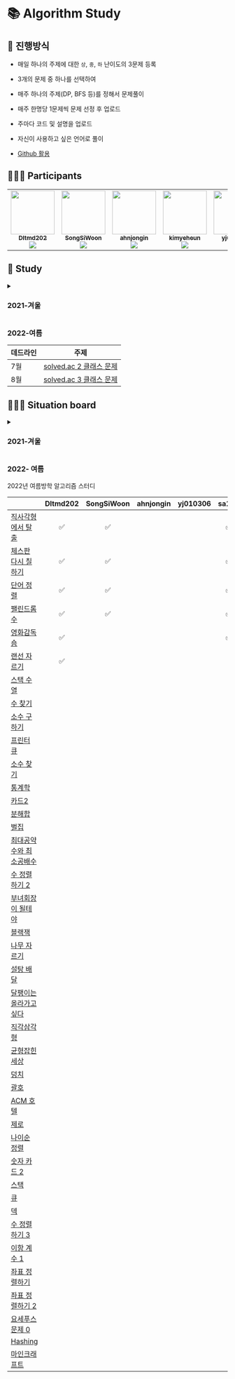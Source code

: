 # 📚 Algorithm Study

## 📄 진행방식
- 매일 하나의 주제에 대한 `상`, `중`, `하` 난이도의 3문제 등록
- 3개의 문제 중 하나를 선택하여

- 매주 하나의 주제(DP, BFS 등)를 정해서 문제풀이
- 매주 한명당 1문제씩 문제 선정 후 업로드
- 주마다 코드 및 설명을 업로드
- 자신이 사용하고 싶은 언어로 풀이
- [Github 활용](./docs)


## 🙋🏻‍♂️ Participants

<table>
  <tr>
    <td align="center"><a href="https://github.com/Dltmd202"><img src="https://avatars.githubusercontent.com/u/75921696?v=4?s=100" width="100px;" alt=""/><br /><sub><b>Dltmd202</b><br><img src="http://mazassumnida.wtf/api/mini/generate_badge?boj=bat5273" /></sub></a><br /></td>
    <td align="center"><a href="https://github.com/SongSiWoon"><img src="https://avatars.githubusercontent.com/u/82366330?v=4?s=100" width="100px;" alt=""/><br /><sub><b>SongSiWoon</b><br><img src="http://mazassumnida.wtf/api/mini/generate_badge?boj=songsi" /></sub></a><br /></td>
    <td align="center"><a href="https://github.com/ahnjongin"><img src="https://avatars.githubusercontent.com/u/80513276?v=4?s=100" width="100px;" alt=""/><br /><sub><b>ahnjongin</b><br><img src="http://mazassumnida.wtf/api/mini/generate_badge?boj=goodtime1998" /></sub></a><br /></td>
    <td align="center"><a href="https://github.com/kimyeheun"><img src="https://avatars.githubusercontent.com/u/81765156?v=4?s=100" width="100px;" alt=""/><br /><sub><b>kimyeheun</b><br><img src="http://mazassumnida.wtf/api/mini/generate_badge?boj=yeheun004" /></sub></a><br /></td>
    <td align="center"><a href="https://github.com/yj010306"><img src="https://avatars.githubusercontent.com/u/97457418?v=4?s=100" width="100px;" alt=""/><br /><sub><b>yj010306</b><br><img src="http://mazassumnida.wtf/api/mini/generate_badge?boj=skyyj123" /></sub></a><br /></td>
<td align="center"><a href="https://github.com/sa11k"><img src="https://avatars.githubusercontent.com/u/63536606?v=4?s=100" width="100px;" alt=""/><br /><sub><b>sa11k</b><br><img src="http://mazassumnida.wtf/api/mini/generate_badge?boj=sa11k" /></sub></a><br /></td>
  </tr>
</table>


## 📗 Study

<details>
<summary><h3>2021-겨울</h3></summary>

|       | 주제          |                               `상`                                |                           `중`                            |                                             `하`                                              | 비고                   |
|:------|-------------|:----------------------------------------------------------------:|:--------------------------------------------------------:|:--------------------------------------------------------------------------------------------:|----------------------|
| 01/12 |             |           [안테나](https://www.acmicpc.net/problem/18310)           |       [ATM](https://www.acmicpc.net/problem/11399)       |                        [일곱 난쟁이](https://www.acmicpc.net/problem/2309)                        |                      |
| 01/15 | 반복문         |           [보물섬](https://www.acmicpc.net/problem/2589)            |    [별 찍기 - 22](https://www.acmicpc.net/problem/10997)    |                       [별 찍기 - 7](https://www.acmicpc.net/problem/2444)                       |                      |
| 01/16 | 재귀          |        [별 찍기 - 11](https://www.acmicpc.net/problem/2448)         |    [별 찍기 - 10](https://www.acmicpc.net/problem/2447)     |                        [팩토리얼](https://www.acmicpc.net/problem/10872)                         |                      |
| 01/17 | 재귀          |        [별 찍기 - 18](https://www.acmicpc.net/problem/10993)        |    [별 찍기 - 10](https://www.acmicpc.net/problem/2447)     |                      [피보나치 수 5](https://www.acmicpc.net/problem/10870)                       |                      |
| 01/18 | 그리디         |         [행복 유치원](https://www.acmicpc.net/problem/13164)          |      [동전 0](https://www.acmicpc.net/problem/11047)       | [설탕 배달](https://www.acmicpc.net/problem/2839),  [거스름돈](https://www.acmicpc.net/problem/5585) | `하` 문제는 두 문제를 풀어주세요! |
| 01/19 | 브루트포스       |           [리모컨](https://www.acmicpc.net/problem/1107)            |    [체스판 다시 칠하기](https://www.acmicpc.net/problem/1018)    |                         [블랙잭](https://www.acmicpc.net/problem/2798)                          |                      |
| 01/20 | 백트래킹        |            [비숍](https://www.acmicpc.net/problem/1799)            |    [N과 M (10)](https://www.acmicpc.net/problem/15664)    |                      [N과 M (1)](https://www.acmicpc.net/problem/15649)                       |                      |
| 01/21 | DP          |         [평범한 배낭](https://www.acmicpc.net/problem/12865)          |       [타일링](https://www.acmicpc.net/problem/1793)        |                       [피보나치 함수](https://www.acmicpc.net/problem/1003)                        |                      |
| 01/22 | 자료구조-스택     |            [탑](https://www.acmicpc.net/problem/2493)             |        [괄호](https://www.acmicpc.net/problem/9012)        |                         [스택](https://www.acmicpc.net/problem/10828)                          |                      |
| 01/24 | 자료구조-큐      | [Condition of deep sleep](https://www.acmicpc.net/problem/11577) |       [트럭](https://www.acmicpc.net/problem/13335)        |                         [큐 2](https://www.acmicpc.net/problem/18258)                         |                      |
| 01/25 | 그래프         |            [로봇](https://www.acmicpc.net/problem/1726)            |       [토마토](https://www.acmicpc.net/problem/7576)        |                       [DFS와 BFS](https://www.acmicpc.net/problem/1260)                       |                      |
| 01/26 | 백트래킹        |          [캠프준비](https://www.acmicpc.net/problem/16938)           |    [연산자 끼워넣기](https://www.acmicpc.net/problem/14888)     |                      [N과 M (10)](https://www.acmicpc.net/problem/15664)                      |                      |
| 01/27 | DP          |           [합분해](https://www.acmicpc.net/problem/2225)            |     [2xn 타일링](https://www.acmicpc.net/problem/11726)     |                        [계단 오르기](https://www.acmicpc.net/problem/2579)                        |                      |
| 01/28 | 자료구조-우선순위 큐 |         [카드 정렬하기](https://www.acmicpc.net/problem/1715)          |    [이중 우선순위 큐](https://www.acmicpc.net/problem/7662)     |                         [최소 힙](https://www.acmicpc.net/problem/1927)                         |                      |
| 01/29 | 그래프 탐색      |         [욕심쟁이 판다](https://www.acmicpc.net/problem/1937)          |     [나이트의 이동](https://www.acmicpc.net/problem/7562)      |                        [미로 탐색](https://www.acmicpc.net/problem/2178)                         |                      |
| 02/04 | 이분 탐색       |          [K번째 수](https://www.acmicpc.net/problem/1300)           |     [숫자 카드 2](https://www.acmicpc.net/problem/10816)     |                         [수 찾기](https://www.acmicpc.net/problem/1920)                         |                      |
| 02/05 | 소수 판정       |          [신기한 소수](https://www.acmicpc.net/problem/2023)          |      [소인수분해](https://www.acmicpc.net/problem/11653)      |                          [소수](https://www.acmicpc.net/problem/2581)                          |                      |
| 02/06 | 브루트포스       |          [연구소 3](https://www.acmicpc.net/problem/17142)          |     [차이를 최대로](https://www.acmicpc.net/problem/10819)     |                        [영화감독 숌](https://www.acmicpc.net/problem/1436)                        |                      |
| 02/07 | 투 포인터       |         [소수의 연속합](https://www.acmicpc.net/problem/1644)          |      [수 고르기](https://www.acmicpc.net/problem/2230)       |                        [두 수의 합](https://www.acmicpc.net/problem/3273)                        |                      |
| 02/08 | DP          |        [행렬 곱셈 순서](https://www.acmicpc.net/problem/11049)         | [가장 긴 감소하는 부분 수열](https://www.acmicpc.net/problem/11722) |                        [계단 오르기](https://www.acmicpc.net/problem/2579)                        |                      |
| 02/09 | 최단거리 - 다익스트라 |        [미확인 도착지](https://www.acmicpc.net/problem/9370)         | [최소비용 구하기](https://www.acmicpc.net/problem/1916) |                        [최단경로](https://www.acmicpc.net/problem/1753)                        |                      |
| 02/10 | 분리집합      |        [선분 그룹](https://www.acmicpc.net/problem/2162)         | [중량제한](https://www.acmicpc.net/problem/1939) |                        [집합의 표현](https://www.acmicpc.net/problem/1717)                        |                      |

</details>

### 2022-여름

| 데드라인 | 주제                                              |
|------|-------------------------------------------------|
 | 7월   | [solved.ac 2 클래스 문제](https://solved.ac/class/2) | 
 | 8월   | [solved.ac 3 클래스 문제](https://solved.ac/class/3) | 


## 🧑🏽‍💻 Situation board
<details>
<summary><h3>2021-겨울</h3></summary>
<table>
  <thead>
    <th></th>
    <th><a href="https://github.com/Dltmd202">Dltmd202</a></th>
    <th><a href="https://github.com/SongSiWoon">SongSiWoon</a></th>
    <th><a href="https://github.com/ahnjongin">ahnjongin</a></th>
    <th><a href="https://github.com/kimyeheun">kimyeheun</a></th>
    <th><a href="https://github.com/yj010306">yj010306</a></th>
    <th><a href="https://github.com/sa11k">sa11k</a></th>
  </thead>
<tbody>
  <tr>
    <td rowspan=4>01/15</td>
  </tr>
  <tr>
    <td><a href="src/BaekJoon/Dltmd202/2589/Main.java">Java</a></td>
    <td></td>
    <td></td>
    <td></td>
    <td></td>
    <td></td>
  </tr>
  <tr>
    <td><a href="src/BaekJoon/Dltmd202/10997/Main.java">Java</a></td>
    <td><a href="src/BaekJoon/SongSiWoon/10997/main.py">Python</a></td>
    <td></td>
    <td></td>
    <td></td>
    <td></td>
  </tr>
  <tr>
    <td></td>
    <td><a href="src/BaekJoon/SongSiWoon/2444/Main.java">Java</a></td>
    <td><a href="src/BaekJoon/ahnjongin/2444/main.py">Python</a></td>
    <td><a href="src/BaekJoon/kimyeheun/2444/main.py">Python</a></td>
    <td><a href="src/BaekJoon/yj010306/2444/main.cpp">C++</a></td>
    <td><a href="src/BaekJoon/sa11k/2442/Main.java">Java</a></td>
  </tr>
  <tr>
    <td rowspan=4>01/16</td>
  </tr>
  <tr>
    <td><a href="src/BaekJoon/Dltmd202/2448/Main.java">Java</a></td>
    <td><a href="src/BaekJoon/SongSiWoon/2448/main.py">Python</a></td>
    <td></td>
    <td></td>
    <td></td>
    <td></td>
  </tr>
  <tr>
    <td><a href="src/BaekJoon/Dltmd202/2447/Main.java">Java</a>, <a href="src/BaekJoon/Dltmd202/2447/main.py">Python</a></td>
    <td></td>
    <td></td>
    <td></td>
    <td></td>
    <td></td>
  </tr>
  <tr>
    <td></td>
    <td></td>
    <td><a href="src/BaekJoon/ahnjongin/10872/main.py">Python</a></td>
    <td><a href="src/BaekJoon/kimyeheun/10872/main.py">Python</a></td>
    <td><a href="src/BaekJoon/yj010306/10872/main.cpp">C++</a></td>
    <td><a href="src/BaekJoon/sa11k/10872/Main.java">Java</a></td>
  </tr>
  <tr>
    <td rowspan=4>01/17</td>
  </tr>
  <tr>
    <td><a href="src/BaekJoon/Dltmd202/10993/Main.java">Java</a></td>
    <td><a href="src/BaekJoon/SongSiWoon/10993/main.py">Python</a></td>
    <td></td>
    <td></td>
    <td></td>
    <td></td>
  </tr>
  <tr>
    <td><a href="src/BaekJoon/Dltmd202/2447/Main.java">Java</a>, <a href="src/BaekJoon/Dltmd202/2447/main.py">Python</a></td>
    <td><a href="src/BaekJoon/SongSiWoon/2447/Main.java">Java</a></td>
    <td></td>
    <td><a href="src/BaekJoon/kimyeheun/2447/main.py">Python</a></td>
    <td></td>
    <td></td>
  </tr>
  <tr inf="10870">
    <td></td>
    <td></td>
    <td><a href="src/BaekJoon/ahnjongin/10870/main.py">Python</a></td>
    <td></td>
    <td><a href="src/BaekJoon/yj010306/10870/main.cpp">C++</a></td>
    <td><a href="src/BaekJoon/sa11k/10870/Main.java">Java</a></td>
  </tr>
  <tr>
    <td rowspan=4>01/18</td>
  </tr>
  <tr>
    <td><a href="src/BaekJoon/Dltmd202/13164/Main.java">Java</a></td>
    <td></td>
    <td><a href="src/BaekJoon/ahnjongin/13164/main.py">Python</a></td>
    <td></td>
    <td></td>
    <td></td>
  </tr>
  <tr>
    <td></td>
    <td></td>
    <td><a href="src/BaekJoon/ahnjongin/11047/main.py">Python</a></td>
    <td><a href="src/BaekJoon/kimyeheun/11047/main.py">Python</a></td>
    <td><a href="src/BaekJoon/yj010306/11047/main.cpp">C++</a></td>
    <td><a href="src/BaekJoon/sa11k/11047/Main.java">Java</a></td>
  </tr>
  <tr>
    <td></td>
    <td><a href="src/BaekJoon/SongSiWoon/5585/main.py">Python</a></td>
    <td></td>
    <td><a href="src/BaekJoon/kimyeheun/2839/main.py">Python</a>, <a href="src/BaekJoon/kimyeheun/5585/main.py">Python</a></td>
    <td><a href="src/BaekJoon/yj010306/2839/main.cpp">C++</a>, <a href="src/BaekJoon/yj010306/5585/main.cpp">C++</a></td>
    <td><a href="src/BaekJoon/sa11k/2839/Main.java">Java</a>, <a href="src/BaekJoon/sa11k/5585/Main.java">Java</a></td>
  </tr>
  <tr>
    <td rowspan=4>01/19</td>
  </tr>
  <tr>
    <td><a href="src/BaekJoon/Dltmd202/1107/Main.java">Java</a></td>
    <td><a href="src/BaekJoon/SongSiWoon/1107/Main.java">Java</a>, <a href="src/BaekJoon/SongSiWoon/1107/main.py">Python</a>,</td>
    <td><a href="src/BaekJoon/ahnjongin/1107/main.py">Python</a></td>
    <td></td>
    <td></td>
    <td></td>
  </tr>
  <tr>
    <td></td>
    <td><a href="src/BaekJoon/SongSiWoon/1018/Main.java">Java</a></td>
    <td></td>
    <td><a href="src/BaekJoon/kimyeheun/1018/main.py">Python</a></td>
    <td></td>
    <td></td>
  </tr>
  <tr>
    <td></td>
    <td></td>
    <td></td>
    <td><a href="src/BaekJoon/kimyeheun/2798/main.py">Python</a></td>
    <td><a href="src/BaekJoon/yj010306/2798/main.cpp">C++</a></td>
    <td><a href="src/BaekJoon/sa11k/2798/Main.java">Java</a></td>
  </tr>
  <tr>
    <td rowspan=4>01/20</td>
  </tr>
  <tr>
    <td><a href="src/BaekJoon/Dltmd202/1799/Main.java">Java</a></td>
    <td><a href="src/BaekJoon/SongSiWoon/9663/Main.java">Java</a></td>
    <td></td>
    <td></td>
    <td></td>
    <td></td>
  </tr>
  <tr>
    <td></td>
    <td><a href="src/BaekJoon/SongSiWoon/15664/Main.java">Java</a></td>
    <td></td>
    <td></td>
    <td></td>
    <td></td>
  </tr>
  <tr>
    <td></td>
    <td></td>
    <td><a href="src/BaekJoon/ahnjongin/15649/main.py">Python</a></td>
    <td><a href="src/BaekJoon/kimyeheun/15649/main.py">Python</a></td>
    <td></td>
    <td></td>
  </tr>
  <tr>
    <td rowspan=4>01/21</td>
  </tr>
  <tr>
    <td><a href="src/BaekJoon/Dltmd202/12865/Main.java">Java</a></td>
    <td></td>
    <td></td>
    <td></td>
    <td></td>
    <td></td>
  </tr>
  <tr>
    <td></td>
    <td><a href="src/BaekJoon/SongSiWoon/1793/Main.java">Java</a></td>
    <td><a href="src/BaekJoon/ahnjongin/1793/main.py">Python</a></td>
    <td></td>
    <td></td>
    <td></td>
  </tr>
  <tr>
    <td></td>
    <td><a href="src/BaekJoon/SongSiWoon/1003/Main.java">Java</a></td>
    <td></td>
    <td><a href="src/BaekJoon/kimyeheun/1003/main.py">Python</a></td>
    <td><a href="src/BaekJoon/yj010306/1003/source.cpp">C++</a></td>
    <td><a href="src/BaekJoon/sa11k/1003/Main.java">Java</a></td>
  </tr>
  <tr>
    <td rowspan=4>01/22</td>
  </tr>
  <tr>
    <td><a href="src/BaekJoon/Dltmd202/2493/Main.java">Java</a></td>
    <td><a href="src/BaekJoon/SongSiWoon/2493/Main.java">Java</a></td>
    <td></td>
    <td></td>
    <td></td>
    <td></td>
  </tr>
  <tr>
    <td></td>
    <td><a href="src/BaekJoon/SongSiWoon/9012/Main.java">Java</a></td>
    <td><a href="src/BaekJoon/ahnjongin/9012/main.py">Python</a></td>
    <td></td>
    <td></td>
    <td></td>
  </tr>
  <tr>
    <td></td>
    <td></td>
    <td></td>
    <td><a href="src/BaekJoon/kimyeheun/10828/main.py">Python</a></td>
    <td><a href="src/BaekJoon/yj010306/10828/main.cpp">C++</a></td>
    <td><a href="src/BaekJoon/sa11k/10828/Main.java">Java</a></td>
  </tr>
  <tr>
    <td rowspan=4>01/24</td>
  </tr>
  <tr>
    <td>·</td>
    <td></td>
    <td></td>
    <td></td>
    <td></td>
    <td></td>
  </tr>
  <tr con="https://www.acmicpc.net/problem/13335">
    <td><a href="src/BaekJoon/Dltmd202/13335/Main.java">Java</a></td>
    <td><a href="src/BaekJoon/SongSiWoon/13335/Main.java">Java</a></td>
    <td></td>
    <td></td>
    <td></td>
    <td></td>
  </tr>
  <tr con="https://www.acmicpc.net/problem/18258">
    <td></td>
    <td></td>
    <td></td>
    <td><a href="src/BaekJoon/kimyeheun/18258/main.py">Python</a></td>
    <td></td>
    <td></td>
  </tr>
  <tr>
    <td rowspan=4>01/25</td>
  </tr>
  <tr con="https://www.acmicpc.net/problem/1726">
    <td><a href="src/BaekJoon/Dltmd202/1726/Main.java">Java</a></td>
    <td></td>
    <td></td>
    <td></td>
    <td></td>
    <td></td>
  </tr>
  <tr con="https://www.acmicpc.net/problem/7576">
    <td></td>
    <td><a href="src/BaekJoon/SongSiWoon/7576/Main.java">Java</a></td>
    <td></td>
    <td></td>
    <td></td>
    <td></td>
  </tr>
  <tr con="https://www.acmicpc.net/problem/18258">
    <td>·</td>
    <td></td>
    <td></td>
    <td></td>
    <td></td>
    <td></td>
  </tr>
  <tr>
    <td rowspan=4>01/26</td>
  </tr>
  <tr con="https://www.acmicpc.net/problem/16938">
    <td><a href="src/BaekJoon/Dltmd202/16938/Main.java">Java</a></td>
    <td></td>
    <td></td>
    <td></td>
    <td></td>
    <td></td>
  </tr>
  <tr con="https://www.acmicpc.net/problem/14888">
    <td>.</td>
    <td></td>
    <td></td>
    <td></td>
    <td></td>
    <td></td>
  </tr>
  <tr con="https://www.acmicpc.net/problem/15664">
    <td>·</td>
    <td></td>
    <td></td>
    <td></td>
    <td></td>
    <td></td>
  </tr>
  <tr>
    <td rowspan=4>01/27</td>
  </tr>
  <tr con="https://www.acmicpc.net/problem/2225">
    <td><a href="src/BaekJoon/Dltmd202/2225/Main.java">Java</a></td>
    <td></td>
    <td></td>
    <td></td>
    <td></td>
    <td></td>
  </tr>
  <tr con="https://www.acmicpc.net/problem/11726">
    <td></td>
    <td><a href="src/BaekJoon/SongSiWoon/11726/Main.java">Java</a></td>
    <td></td>
    <td></td>
    <td></td>
    <td></td>
  </tr>
  <tr con="https://www.acmicpc.net/problem/1927">
    <td>·</td>
    <td></td>
    <td></td>
    <td></td>
    <td></td>
    <td></td>
  </tr>
  <tr>
    <td rowspan=4>01/28</td>
  </tr>
  <tr con="https://www.acmicpc.net/problem/2225">
    <td><a href="src/BaekJoon/Dltmd202/1715/Main.java">Java</a></td>
    <td></td>
    <td></td>
    <td></td>
    <td></td>
    <td></td>
  </tr>
  <tr con="https://www.acmicpc.net/problem/11726">
    <td>.</td>
    <td></td>
    <td></td>
    <td></td>
    <td></td>
    <td></td>
  </tr>
  <tr con="https://www.acmicpc.net/problem/1927">
    <td>·</td>
    <td></td>
    <td></td>
    <td></td>
    <td></td>
    <td></td>
  </tr>
  <tr>
    <td rowspan=4>01/29</td>
  </tr>
  <tr con="https://www.acmicpc.net/problem/1937">
    <td><a href="src/BaekJoon/Dltmd202/1937/Main.java">Java</a></td>
    <td></td>
    <td></td>
    <td></td>
    <td></td>
    <td></td>
  </tr>
  <tr con="https://www.acmicpc.net/problem/7562">
    <td></td>
    <td><a href="src/BaekJoon/SongSiWoon/7562/Main.java">Java</a></td>
    <td></td>
    <td></td>
    <td></td>
    <td></td>
  </tr>
  <tr con="https://www.acmicpc.net/problem/2178">
    <td>·</td>
    <td></td>
    <td></td>
    <td></td>
    <td></td>
    <td></td>
  </tr>
  <tr>
    <td rowspan=4>02/04</td>
  </tr>
  <tr con="https://www.acmicpc.net/problem/1300">
    <td><a href="src/BaekJoon/Dltmd202/1300/Main.java">Java</a></td>
    <td><a href="src/BaekJoon/SongSiWoon/1300/Main.java">Java</a></td>
    <td></td>
    <td></td>
    <td></td>
    <td></td>
  </tr>
  <tr con="https://www.acmicpc.net/problem/10816">
    <td></td>
    <td><a href="src/BaekJoon/SongSiWoon/7562/Main.java">Java</a></td>
    <td></td>
    <td></td>
    <td></td>
    <td></td>
  </tr>
  <tr con="https://www.acmicpc.net/problem/1920">
    <td>·</td>
    <td></td>
    <td></td>
    <td></td>
    <td><a href="src/BaekJoon/yj010306/1920/main.cpp">C++</a></td>
    <td></td>
  </tr>

  <tr>
    <td rowspan=4>02/05</td>
  </tr>
  <tr con="https://www.acmicpc.net/problem/2023">
    <td><a href="src/BaekJoon/Dltmd202/2023/Main.java">Java</a></td>
    <td></td>
    <td></td>
    <td></td>
    <td></td>
    <td></td>
  </tr>
  <tr con="https://www.acmicpc.net/problem/10816">
    <td>.</td>
    <td></td>
    <td></td>
    <td></td>
    <td></td>
    <td><a href="src/BaekJoon/sa11k/11653/Main.java">Java</a></td>
  </tr>
  <tr con="https://www.acmicpc.net/problem/1920">
    <td>·</td>
    <td></td>
    <td></td>
    <td></td>
    <td></td>
    <td></td>
  </tr>

  <tr>
    <td rowspan=4>02/06</td>
  </tr>
  <tr con="https://www.acmicpc.net/problem/2023">
    <td><a href="src/BaekJoon/Dltmd202/17142/Main.java">Java</a></td>
    <td><a href="src/BaekJoon/SongSiWoon/17142/Main.java">Java</a></td>
    <td></td>
    <td></td>
    <td></td>
    <td></td>
  </tr>
  <tr con="https://www.acmicpc.net/problem/10816">
    <td>.</td>
    <td></td>
    <td></td>
    <td></td>
    <td></td>
    <td></td>
  </tr>
  <tr con="https://www.acmicpc.net/problem/1920">
    <td>·</td>
    <td></td>
    <td></td>
    <td></td>
    <td></td>
    <td></td>
  </tr>

<tr>
    <td rowspan=4>02/07</td>
  </tr>
  <tr con="https://www.acmicpc.net/problem/2023">
    <td><a href="src/BaekJoon/Dltmd202/1644/Main.java">Java</a></td>
    <td><a href="src/BaekJoon/SongSiWoon/17142/Main.java">Java</a></td>
    <td></td>
    <td></td>
    <td></td>
    <td></td>
  </tr>
  <tr con="https://www.acmicpc.net/problem/10816">
    <td>.</td>
    <td></td>
    <td></td>
    <td></td>
    <td></td>
    <td></td>
  </tr>
  <tr con="https://www.acmicpc.net/problem/1920">
    <td>·</td>
    <td></td>
    <td></td>
    <td></td>
    <td></td>
    <td></td>
  </tr>
</tbody>
</table>
</details>

### 2022- 여름

2022년 여름방학 알고리즘 스터디

|                                                      | Dltmd202 | SongSiWoon | ahnjongin | yj010306 | sa11k |
|------------------------------------------------------|:--------:|:----------:|:---------:|:--------:|:-----:|
| [직사각형에서 탈출](https://www.acmicpc.net/problem/1085)    |    ✅     |      ✅      |           |          |   ✅   |
| [체스판 다시 칠하기](https://www.acmicpc.net/problem/1018)   |    ✅     |      ✅      |           |          |   ✅    |
| [단어 정렬](https://www.acmicpc.net/problem/1181)        |    ✅     |        ✅   |           |          |    ✅   |
| [팰린드롬수](https://www.acmicpc.net/problem/1259)        |    ✅     |       ✅    |           |          |    ✅   |
| [영화감독 숌](https://www.acmicpc.net/problem/1436)       |    ✅     |            |           |          |    ✅   |
| [랜선 자르기](https://www.acmicpc.net/problem/1654)       |    ✅      |            |           |          |       |
| [스택 수열](https://www.acmicpc.net/problem/1874)        |          |            |           |          |       |
| [수 찾기](https://www.acmicpc.net/problem/1920)         |          |            |           |          |       |
| [소수 구하기](https://www.acmicpc.net/problem/1929)       |          |            |           |          |       |
| [프린터 큐](https://www.acmicpc.net/problem/1966)        |          |            |           |          |       |
| [소수 찾기](https://www.acmicpc.net/problem/1978)        |          |            |           |          |       |
| [통계학](https://www.acmicpc.net/problem/2108)          |          |            |           |          |       |
| [카드2](https://www.acmicpc.net/problem/2164)          |          |            |           |          |       |
| [분해합](https://www.acmicpc.net/problem/2231)          |          |            |           |          |       |
| [벌집](https://www.acmicpc.net/problem/2292)           |          |            |           |          |       |
| [최대공약수와 최소공배수](https://www.acmicpc.net/problem/2609) |          |            |           |          |       |
| [수 정렬하기 2](https://www.acmicpc.net/problem/2751)     |          |            |           |          |       |
| [부녀회장이 될테야](https://www.acmicpc.net/problem/2775)    |          |            |           |          |       |
| [블랙잭](https://www.acmicpc.net/problem/2798)          |          |            |           |          |       |
| [나무 자르기](https://www.acmicpc.net/problem/2805)       |          |            |           |          |       |
| [설탕 배달](https://www.acmicpc.net/problem/2839)        |          |            |           |          |       |
| [달팽이는 올라가고 싶다](https://www.acmicpc.net/problem/2869) |          |            |           |          |       |
| [직각삼각형](https://www.acmicpc.net/problem/4153)        |          |            |           |          |       |
| [균형잡힌 세상](https://www.acmicpc.net/problem/4949)      |          |            |           |          |       |
| [덩치](https://www.acmicpc.net/problem/7568)           |          |            |           |          |       |
| [괄호](https://www.acmicpc.net/problem/9012)           |          |            |           |          |       |
| [ACM 호텔](https://www.acmicpc.net/problem/10250)      |          |            |           |          |       |
| [제로](https://www.acmicpc.net/problem/10773)          |          |            |           |          |       |
| [나이순 정렬](https://www.acmicpc.net/problem/10814)      |          |            |           |          |       |
| [숫자 카드 2](https://www.acmicpc.net/problem/10816)     |          |            |           |          |       |
| [스택](https://www.acmicpc.net/problem/10828)          |          |            |           |          |       |
| [큐](https://www.acmicpc.net/problem/10845)           |          |            |           |          |       |
| [덱](https://www.acmicpc.net/problem/10866)           |          |            |           |          |       |
| [수 정렬하기 3](https://www.acmicpc.net/problem/10989)    |          |            |           |          |       |
| [이항 계수 1](https://www.acmicpc.net/problem/11050)     |          |            |           |          |       |
| [좌표 정렬하기](https://www.acmicpc.net/problem/11650)     |          |            |           |          |       |
| [좌표 정렬하기 2](https://www.acmicpc.net/problem/11651)   |          |            |           |          |       |
| [요세푸스 문제 0](https://www.acmicpc.net/problem/11866)   |          |            |           |          |       |
| [Hashing](https://www.acmicpc.net/problem/15829)     |          |            |           |          |       |
| [마인크래프트](https://www.acmicpc.net/problem/18111)      |          |            |           |          |       |


